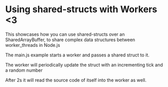 # Using shared-structs with Workers <3

This showcases how you can use shared-structs
over an SharedArrayBuffer, to share complex data structures
between worker_threads in Node.js

The main.js example starts a worker and passes a shared struct to it.

The worker will periodically update the struct with an incrementing tick and a random number

After 2s it will read the source code of itself into the worker as well.
